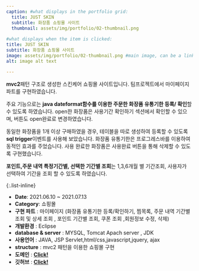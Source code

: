 ```yaml
---
caption: #what displays in the portfolio grid:
  title: JUST SKIN
  subtitle: 화장품 쇼핑몰 사이트
  thumbnail: assets/img/portfolio/02-thumbnail.png
  
#what displays when the item is clicked:
title: JUST SKIN
subtitle: 화장품 쇼핑몰 사이트
image: assets/img/portfolio/02-thumbnail.png #main image, can be a link or a file in assets/img/portfolio
alt: image alt text

---
```


**mvc2**패턴 구조로 생성한 스킨케어 쇼핑몰 사이트입니다. 팀프로젝트에서 마이페이지 파트를 구현하였습니다. 


주요 기능으로는 **java dateformat함수를 이용한 주문한 화장품 유통기한 등록/ 확인**할 수 있도록 하였습니다. 
open한 화장품은 사용기간 확인하기 섹션에서 확인할 수 있으며, 버튼도 open완료로 변경하였습니다.

동일한 화장품을 1개 이상 구매하였을 경우, 테이블을 따로 생성하여 등록할 수 있도록 **sql trigger**이벤트를 사용해 보았습니다.  화장품 유통기한은 프로그레스바를 이용하여 동적인 효과를 주었습니다. 사용 완료한 화장품은 사용완료 버튼을 통해 삭제할 수 있도록 구현했습니다. 

**포인트,주문 내역 특정기간별, 선택한 기간별 조회**는 1,3,6개월 별 기간조회, 사용자가 선택하여 기간을 조회 할 수 있도록 하였습니다. 



{:.list-inline} 
- **Date**: 2021.06.10 ~ 2021.07.13
- **Category**: 쇼핑몰 
- **구현 파트** : 마이페이지 (화장품 유통기한 등록/확인하기, 찜목록, 주문 내역 기간별 조회 및 상세 조회 , 포인트 기간별 조회, 쿠폰 조회 ,회원정보 수정, 삭제)
- **개발환경** : Eclipse
- **database & server** : MYSQL, Tomcat Apach server , JDK
- **사용언어** : JAVA, JSP Servlet,html/css,javascript,jquery, ajax
- **structure** : mvc2 패턴을 이용한 쇼핑몰 구현
- **도메인** : <a href="http://itwillbs4.cafe24.com/ShoppingMall/Main.me">**Click!**<a>
- **깃허브** : <a href="https://github.com/naeunkim1227/ShoppingMall">**Click!**<a>





